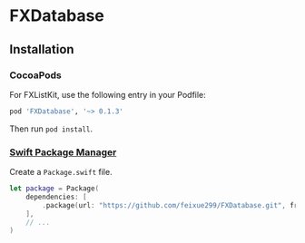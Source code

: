 # FXDatabase

## Installation

### CocoaPods

For FXListKit, use the following entry in your Podfile:

```rb
pod 'FXDatabase', '~> 0.1.3'
```

Then run `pod install`.

### [Swift Package Manager](https://github.com/apple/swift-package-manager)

Create a `Package.swift` file.

```swift
let package = Package(
    dependencies: [
        .package(url: "https://github.com/feixue299/FXDatabase.git", from: "0.1.3")
    ],
    // ...
)
